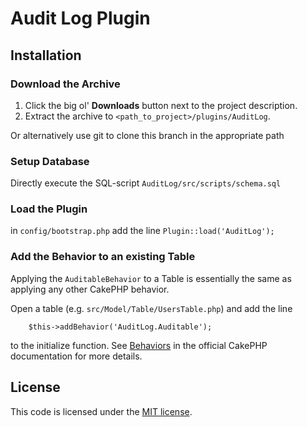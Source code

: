# Audit Log Plugin

## Installation

### Download the Archive

1. Click the big ol' **Downloads** button next to the project description.
1. Extract the archive to `<path_to_project>/plugins/AuditLog`.

Or alternatively use git to clone this branch in the appropriate path


### Setup Database

Directly execute the SQL-script `AuditLog/src/scripts/schema.sql`

### Load the Plugin

in `config/bootstrap.php` add the line `Plugin::load('AuditLog');`

### Add the Behavior to an existing Table

Applying the `AuditableBehavior` to a Table is essentially the same as applying any other CakePHP behavior.

Open a table (e.g. `src/Model/Table/UsersTable.php`) and add the line

        $this->addBehavior('AuditLog.Auditable');

to the initialize function. See [Behaviors](http://book.cakephp.org/3.0/en/orm/behaviors.html) in the official CakePHP documentation for more details.


## License

This code is licensed under the [MIT license](http://www.opensource.org/licenses/mit-license.php).